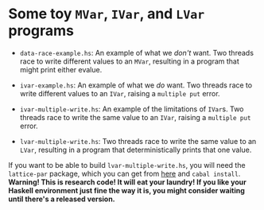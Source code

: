 # Some toy `MVar`, `IVar`, and `LVar` programs

  * `data-race-example.hs`: An example of what we _don't_ want.  Two
    threads race to write different values to an `MVar`, resulting in
    a program that might print either evalue.
	
  * `ivar-example.hs`: An example of what we _do_ want.  Two threads
    race to write different values to an `IVar`, raising a `multiple
    put` error.
	
  * `ivar-multiple-write.hs`: An example of the limitations of
    `IVar`s.  Two threads race to write the same value to an `IVar`,
    raising a `multiple put` error.
	
  * `lvar-multiple-write.hs`: Two threads race to write the same value
     to an `LVar`, resulting in a program that deterministically
     prints that one value.
	 
If you want to be able to build `lvar-multiple-write.hs`, you will
need the `lattice-par` package, which you can get from
[here](https://github.com/iu-parfunc/lvars/tree/master/haskell/lattice-par)
and `cabal install`.  **Warning!  This is research code!  It will eat
your laundry!  If you like your Haskell environment just fine the way
it is, you might consider waiting until there's a released version.**
